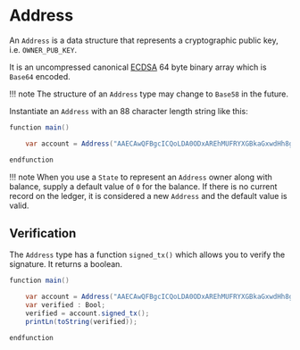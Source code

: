 <h1>Address</h1> 

An `Address` is a data structure that represents a cryptographic public key, i.e. `OWNER_PUB_KEY`.

It is an uncompressed canonical <a href="https://en.wikipedia.org/wiki/Elliptic_Curve_Digital_Signature_Algorithm" target="_blank">ECDSA</a> 64 byte binary array which is `Base64` encoded.

!!! note
	The structure of an `Address` type may change to `Base58` in the future.

Instantiate an `Address` with an 88 character length string like this:

``` java
function main()

	var account = Address("AAECAwQFBgcICQoLDA0ODxAREhMUFRYXGBkaGxwdHh8gISIjJCUmJygpKissLS4vMDEyMzQ1Njc4OTo7PD0+Pw==");

endfunction
```

!!! note
	When you use a `State` to represent an `Address` owner along with balance, supply a default value of `0` for the balance. If there is no current record on the ledger, it is considered a new `Address` and the default value is valid. 


## Verification

The `Address` type has a function `signed_tx()` which allows you to verify the signature. It returns a boolean.

``` java
function main()

	var account = Address("AAECAwQFBgcICQoLDA0ODxAREhMUFRYXGBkaGxwdHh8gISIjJCUmJygpKissLS4vMDEyMzQ1Njc4OTo7PD0+Pw==");
	var verified : Bool;
	verified = account.signed_tx();
	printLn(toString(verified));

endfunction
```

